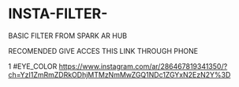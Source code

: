 # INSTA-FILTER-
BASIC FILTER FROM SPARK  AR  HUB 

RECOMENDED
GIVE ACCES THIS LINK THROUGH PHONE

1 #EYE_COLOR
https://www.instagram.com/ar/286467819341350/?ch=YzI1ZmRmZDRkODhjMTMzNmMwZGQ1NDc1ZGYxN2EzN2Y%3D

